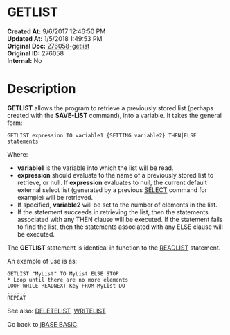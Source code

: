 # GETLIST

**Created At:** 9/6/2017 12:46:50 PM  
**Updated At:** 1/5/2018 1:49:53 PM  
**Original Doc:** [276058-getlist](https://docs.jbase.com/36868-jbase-basic/276058-getlist)  
**Original ID:** 276058  
**Internal:** No  


# Description

**GETLIST** allows the program to retrieve a previously stored list (perhaps created with the **SAVE-LIST** command), into a variable. It takes the general form:

```
GETLIST expression TO variable1 {SETTING variable2} THEN|ELSE statements
```

Where:

- **variable1** is the variable into which the list will be read.
- **expression** should evaluate to the name of a previously stored list to retrieve, or null. If **expression** evaluates to null, the current default external select list (generated by a previous [SELECT](./../select) command for example) will be retrieved.
- If specified, **variable2** will be set to the number of elements in the list.
- If the statement succeeds in retrieving the list, then the statements associated with any THEN clause will be executed. If the statement fails to find the list, then the statements associated with any ELSE clause will be executed.


The **GETLIST** statement is identical in function to the [READLIST](./../readlist) statement.

An example of use is as:

```
GETLIST "MyList" TO MyList ELSE STOP
* Loop until there are no more elements
LOOP WHILE READNEXT Key FROM MyList DO
......
REPEAT
```



See also: [DELETELIST](./../deletelist), [WRITELIST](./../writelist)

Go back to [jBASE BASIC](./../jbase-basic-programmers-reference-guide).


